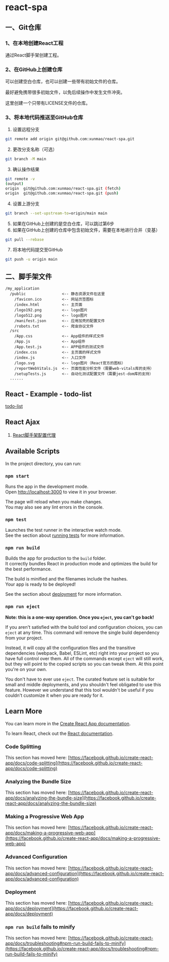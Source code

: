 # react-spa

## 一、Git仓库

### 1、在本地创建React工程

通过React脚手架创建工程。

### 2、在GitHub上创建仓库

可以创建空白仓库，也可以创建一些带有初始文件的仓库。

最好避免携带很多初始文件，以免后续操作中发生文件冲突。

这里创建一个只带有LICENSE文件的仓库。

### 3、将本地代码推送至GitHub仓库

1. 设置远程分支
```sh
git remote add origin git@github.com:xunmao/react-spa.git
```
2. 更改分支名称（可选）
```sh
git branch -M main
```
3. 确认操作结果
```sh
git remote -v
(output)
origin  git@github.com:xunmao/react-spa.git (fetch)
origin  git@github.com:xunmao/react-spa.git (push)
```
4. 设置上游分支
```sh
git branch --set-upstream-to=origin/main main
```
5. 如果在GitHub上创建的是空白仓库，可以跳过第6步
6. 如果在GitHub上创建的仓库中包含初始文件，需要在本地进行合并（变基）
```sh
git pull --rebase
```
7. 将本地代码提交至GitHub
```sh
git push -u origin main
```

## 二、脚手架文件

```
/my_application
  /public                <-- 静态资源文件在这里
    /favicon.ico         <-- 网站页签图标
    /index.html          <-- 主页面
    /logo192.png         <-- logo图片
    /logo512.png         <-- logo图片
    /manifest.json       <-- 应用加壳的配置文件
    /robots.txt          <-- 爬虫协议文件
  /src
    /App.css             <-- App组件的样式文件
    /App.js              <-- App组件
    /App.test.js         <-- APP组件的测试文件
    /index.css           <-- 主页面的样式文件
    /index.js            <-- 入口文件
    /logo.svg            <-- logo图片（React官方的图标）
    /reportWebVitals.js  <-- 页面性能分析文件（需要web-vitals库的支持）
    /setupTests.js       <-- 自动化测试配置文件（需要jest-dom库的支持）
  ......
```

## React - Example - todo-list

[todo-list](03_src_todo_list/README.md)

## React Ajax

1. [React脚手架配置代理](04_src_配置代理/README.md)

## Available Scripts

In the project directory, you can run:

### `npm start`

Runs the app in the development mode.\
Open [http://localhost:3000](http://localhost:3000) to view it in your browser.

The page will reload when you make changes.\
You may also see any lint errors in the console.

### `npm test`

Launches the test runner in the interactive watch mode.\
See the section about [running tests](https://facebook.github.io/create-react-app/docs/running-tests) for more information.

### `npm run build`

Builds the app for production to the `build` folder.\
It correctly bundles React in production mode and optimizes the build for the best performance.

The build is minified and the filenames include the hashes.\
Your app is ready to be deployed!

See the section about [deployment](https://facebook.github.io/create-react-app/docs/deployment) for more information.

### `npm run eject`

**Note: this is a one-way operation. Once you `eject`, you can't go back!**

If you aren't satisfied with the build tool and configuration choices, you can `eject` at any time. This command will remove the single build dependency from your project.

Instead, it will copy all the configuration files and the transitive dependencies (webpack, Babel, ESLint, etc) right into your project so you have full control over them. All of the commands except `eject` will still work, but they will point to the copied scripts so you can tweak them. At this point you're on your own.

You don't have to ever use `eject`. The curated feature set is suitable for small and middle deployments, and you shouldn't feel obligated to use this feature. However we understand that this tool wouldn't be useful if you couldn't customize it when you are ready for it.

## Learn More

You can learn more in the [Create React App documentation](https://facebook.github.io/create-react-app/docs/getting-started).

To learn React, check out the [React documentation](https://reactjs.org/).

### Code Splitting

This section has moved here: [https://facebook.github.io/create-react-app/docs/code-splitting](https://facebook.github.io/create-react-app/docs/code-splitting)

### Analyzing the Bundle Size

This section has moved here: [https://facebook.github.io/create-react-app/docs/analyzing-the-bundle-size](https://facebook.github.io/create-react-app/docs/analyzing-the-bundle-size)

### Making a Progressive Web App

This section has moved here: [https://facebook.github.io/create-react-app/docs/making-a-progressive-web-app](https://facebook.github.io/create-react-app/docs/making-a-progressive-web-app)

### Advanced Configuration

This section has moved here: [https://facebook.github.io/create-react-app/docs/advanced-configuration](https://facebook.github.io/create-react-app/docs/advanced-configuration)

### Deployment

This section has moved here: [https://facebook.github.io/create-react-app/docs/deployment](https://facebook.github.io/create-react-app/docs/deployment)

### `npm run build` fails to minify

This section has moved here: [https://facebook.github.io/create-react-app/docs/troubleshooting#npm-run-build-fails-to-minify](https://facebook.github.io/create-react-app/docs/troubleshooting#npm-run-build-fails-to-minify)
